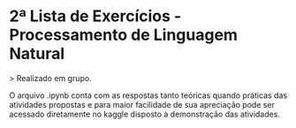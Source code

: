 <h1> 2ª Lista de Exercícios - Processamento de Linguagem Natural </h1>
> Realizado em grupo.

O arquivo .ipynb conta com as respostas tanto teóricas quando práticas das atividades propostas e para maior facilidade de sua apreciação pode ser acessado diretamente no <a src="https://www.kaggle.com/code/mariagabrielareis/pln-pr-processamento">kaggle</a> disposto à demonstração das atividades.
